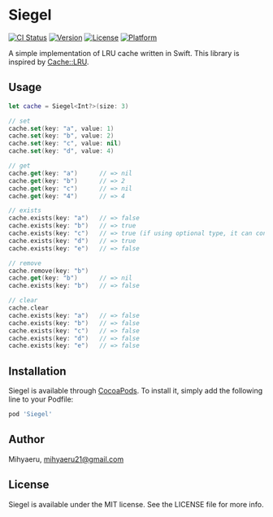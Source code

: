 # Siegel

[![CI Status](http://img.shields.io/travis/mihyaeru21/Siegel.svg?style=flat)](https://travis-ci.org/mihyaeru21/Siegel)
[![Version](https://img.shields.io/cocoapods/v/Siegel.svg?style=flat)](http://cocoapods.org/pods/Siegel)
[![License](https://img.shields.io/cocoapods/l/Siegel.svg?style=flat)](http://cocoapods.org/pods/Siegel)
[![Platform](https://img.shields.io/cocoapods/p/Siegel.svg?style=flat)](http://cocoapods.org/pods/Siegel)

A simple implementation of LRU cache written in Swift.
This library is inspired by [Cache::LRU](https://metacpan.org/pod/Cache::LRU).

## Usage

```swift
let cache = Siegel<Int?>(size: 3)

// set
cache.set(key: "a", value: 1)
cache.set(key: "b", value: 2)
cache.set(key: "c", value: nil)
cache.set(key: "d", value: 4)

// get
cache.get(key: "a")      // => nil
cache.get(key: "b")      // => 2
cache.get(key: "c")      // => nil
cache.get(key: "4")      // => 4

// exists
cache.exists(key: "a")   // => false
cache.exists(key: "b")   // => true
cache.exists(key: "c")   // => true (if using optional type, it can contain nil)
cache.exists(key: "d")   // => true
cache.exists(key: "e")   // => false

// remove
cache.remove(key: "b")
cache.get(key: "b")      // => nil
cache.exists(key: "b")   // => false

// clear
cache.clear
cache.exists(key: "a")   // => false
cache.exists(key: "b")   // => false
cache.exists(key: "c")   // => false
cache.exists(key: "d")   // => false
cache.exists(key: "e")   // => false

```

## Installation

Siegel is available through [CocoaPods](http://cocoapods.org). To install
it, simply add the following line to your Podfile:

```ruby
pod 'Siegel'
```

## Author

Mihyaeru, mihyaeru21@gmail.com

## License

Siegel is available under the MIT license. See the LICENSE file for more info.
